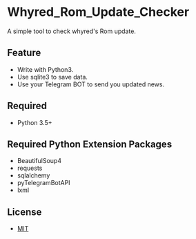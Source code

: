 # Whyred_Rom_Update_Checker

A simple tool to check whyred's Rom update.

## Feature
- Write with Python3.
- Use sqlite3 to save data.
- Use your Telegram BOT to send you updated news.

## Required
- Python 3.5+

## Required Python Extension Packages
- BeautifulSoup4
- requests
- sqlalchemy
- pyTelegramBotAPI
- lxml

## License
- [MIT](https://github.com/Pzqqt/Whyred_Rom_Update_Checker/blob/master/LICENSE)

